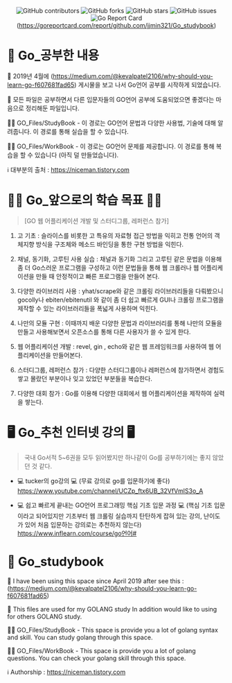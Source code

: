 <div align="center">
  
![GitHub contributors](https://img.shields.io/github/contributors/jjmin321/Go_studybook)
![GitHub forks](https://img.shields.io/github/forks/jjmin321/Go_studybook?label=Forks)
![GitHub stars](https://img.shields.io/github/stars/jjmin321/Go_studybook?style=Stars)
![GitHub issues](https://img.shields.io/github/issues-raw/jjmin321/Go_studybook)
![Go Report Card](https://goreportcard.com/badge/github.com/jjmin321/Go_studybook)(https://goreportcard.com/report/github.com/jjmin321/Go_studybook)

</div>

# 🚀 Go_공부한 내용 

🔖 2019년 4월에 (https://medium.com/@kevalpatel2106/why-should-you-learn-go-f607681fad65) 게시물을 보고 나서 Go언어 공부를 시작하게 되었습니다.

📁 모든 파일은 공부하면서 다른 입문자들의 GO언어 공부에 도움되었으면 좋겠다는 마음으로 정리해둔 파일입니다.

👨‍💻 GO_Files/StudyBook - 이 경로는 GO언어 문법과 다양한 사용법, 기술에 대해 알려줍니다. 이 경로를 통해 실습을 할 수 있습니다.

👨‍💻 GO_Files/WorkBook - 이 경로는 GO언어 문제를 제공합니다. 이 경로를 통해 복습을 할 수 있습니다 (아직 덜 만들었습니다).

ℹ️ 대부분의 출처 : https://niceman.tistory.com

# 👨‍🎓 Go_앞으로의 학습 목표 👨‍🎓

> [GO 웹 어플리케이션 개발 및 스터디그룹, 레퍼런스 참가]

1. 고 기초 : 슬라이스를 비롯한 고 특유의 자료형 접근 방법을 익히고 전통 언어의 객체지향 
방식을 구조체와 메소드 바인딩을 통한 구현 방법을 익힌다.

2. 채널, 동기화, 고루틴 사용 실습 : 채널과 동기화 그리고 고루틴 같은 문법을 이용해 좀 더 Go스러운 프로그램을
구성하고 이런 문법들을 통해 웹 크롤러나 웹 어플리케이션을 만들 때 안정적이고 빠른 프로그램을 만들어 본다.

3. 다양한 라이브러리 사용 : yhat/scrape와 같은 크롤링 라이브러리들을 다뤄봤으니 gocolly나
ebiten/ebitenutil 와 같이 좀 더 쉽고 빠르게 GUI나 크롤링 프로그램을 제작할 수 있는 라이브러리들을
폭넓게 사용하며 익힌다.

4. 나만의 모듈 구현 : 이때까지 배운 다양한 문법과 라이브러리를 통해 나만의 모듈을 만들고 사용해보면서
오픈소스를 통해 다른 사용자가 쓸 수 있게 한다.

5. 웹 어플리케이션 개발 : revel, gin , echo와 같은 웹 프레임워크를 사용하여 웹 어플리케이션을 만들어본다.

6. 스터디그룹, 레퍼런스 참가 : 다양한 스터디그룹이나 레퍼런스에 참가하면서 경험도 쌓고 몰랐던 부분이나 잊고 있었던 부분들을 복습한다.

7. 다양한 대회 참가 : Go를 이용해 다양한 대회에서 웹 어플리케이션을 제작하여 실력을 쌓는다.

# 🖥️ Go_추천 인터넷 강의 🖥️

> 국내 Go서적 5~6권을 모두 읽어봤지만 하나같이 Go를 공부하기에는 좋지 않았던 것 같다.

* 💻 tucker의 go강의 💻 (무료 강의로 go를 입문하기에 좋다) https://www.youtube.com/channel/UCZp_ftx6UB_32VfVmlS3o_A

* 💻 쉽고 빠르게 끝내는 GO언어 프로그래밍 핵심 기초 입문 과정 💻 (핵심 기초 입문이라고 되어있지만 기초부터 웹 크롤링 실습까지 탄탄하게 잡혀 있는 강의, 난이도가 있어 처음 입문하는 강의로는 추천하지 않는다) https://www.inflearn.com/course/go언어#

# 🚀 Go_studybook

🔖  I have been using this space since April 2019 after see this : (https://medium.com/@kevalpatel2106/why-should-you-learn-go-f607681fad65)

📁 This files are used for my GOLANG study In addition would like to using for others GOLANG study.


👨‍💻 GO_Files/StudyBook - This space is provide you a lot of golang syntax and skill. You can study golang through this space.


👨‍💻 GO_Files/WorkBook - This space is provide you a lot of golang questions. You can check your golang skill through this space. 


ℹ️ Authorship : https://niceman.tistory.com
